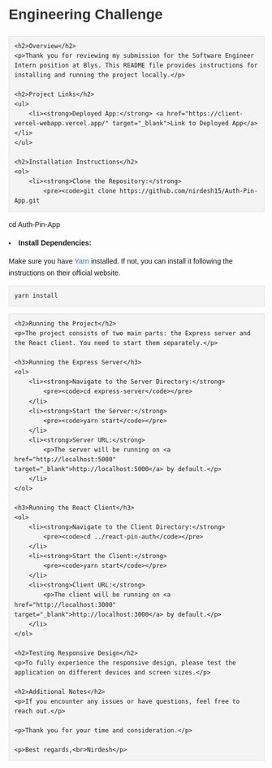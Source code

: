 <!DOCTYPE html>
<html lang="en">
<head>
    <meta charset="UTF-8">
    <meta name="viewport" content="width=device-width, initial-scale=1.0">
    <title>Engineering Challenge - README</title>
    <style>
        body {
            font-family: Arial, sans-serif;
            line-height: 1.6;
            margin: 20px;
        }
        h1, h2, h3 {
            color: #333;
        }
        pre {
            background: #f4f4f4;
            padding: 10px;
            border: 1px solid #ddd;
            overflow: auto;
        }
        a {
            color: #1a73e8;
            text-decoration: none;
        }
        a:hover {
            text-decoration: underline;
        }
    </style>
</head>
<body>
    <h1>Engineering Challenge</h1>

    <h2>Overview</h2>
    <p>Thank you for reviewing my submission for the Software Engineer Intern position at Blys. This README file provides instructions for installing and running the project locally.</p>

    <h2>Project Links</h2>
    <ul>
        <li><strong>Deployed App:</strong> <a href="https://client-vercel-webapp.vercel.app/" target="_blank">Link to Deployed App</a></li>
    </ul>

    <h2>Installation Instructions</h2>
    <ol>
        <li><strong>Clone the Repository:</strong>
            <pre><code>git clone https://github.com/nirdesh15/Auth-Pin-App.git
cd Auth-Pin-App</code></pre>
        </li>
        <li><strong>Install Dependencies:</strong>
            <p>Make sure you have <a href="https://yarnpkg.com/" target="_blank">Yarn</a> installed. If not, you can install it following the instructions on their official website.</p>
            <pre><code>yarn install</code></pre>
        </li>
    </ol>

    <h2>Running the Project</h2>
    <p>The project consists of two main parts: the Express server and the React client. You need to start them separately.</p>

    <h3>Running the Express Server</h3>
    <ol>
        <li><strong>Navigate to the Server Directory:</strong>
            <pre><code>cd express-server</code></pre>
        </li>
        <li><strong>Start the Server:</strong>
            <pre><code>yarn start</code></pre>
        </li>
        <li><strong>Server URL:</strong>
            <p>The server will be running on <a href="http://localhost:5000" target="_blank">http://localhost:5000</a> by default.</p>
        </li>
    </ol>

    <h3>Running the React Client</h3>
    <ol>
        <li><strong>Navigate to the Client Directory:</strong>
            <pre><code>cd ../react-pin-auth</code></pre>
        </li>
        <li><strong>Start the Client:</strong>
            <pre><code>yarn start</code></pre>
        </li>
        <li><strong>Client URL:</strong>
            <p>The client will be running on <a href="http://localhost:3000" target="_blank">http://localhost:3000</a> by default.</p>
        </li>
    </ol>

    <h2>Testing Responsive Design</h2>
    <p>To fully experience the responsive design, please test the application on different devices and screen sizes.</p>

    <h2>Additional Notes</h2>
    <p>If you encounter any issues or have questions, feel free to reach out.</p>

    <p>Thank you for your time and consideration.</p>

    <p>Best regards,<br>Nirdesh</p>
</body>
</html>
